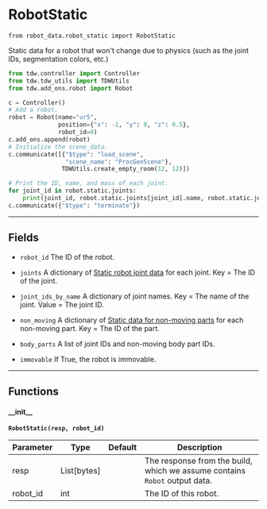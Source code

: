 # RobotStatic

`from robot_data.robot_static import RobotStatic`

Static data for a robot that won't change due to physics (such as the joint IDs, segmentation colors, etc.)

```python
from tdw.controller import Controller
from tdw.tdw_utils import TDWUtils
from tdw.add_ons.robot import Robot

c = Controller()
# Add a robot.
robot = Robot(name="ur5",
              position={"x": -1, "y": 0, "z": 0.5},
              robot_id=0)
c.add_ons.append(robot)
# Initialize the scene_data.
c.communicate([{"$type": "load_scene",
                "scene_name": "ProcGenScene"},
               TDWUtils.create_empty_room(12, 12)])

# Print the ID, name, and mass of each joint.
for joint_id in robot.static.joints:
    print(joint_id, robot.static.joints[joint_id].name, robot.static.joints[joint_id].mass)
c.communicate({"$type": "terminate"})
```

***

## Fields

- `robot_id` The ID of the robot.

- `joints` A dictionary of [Static robot joint data](joint_static.md) for each joint. Key = The ID of the joint.

- `joint_ids_by_name` A dictionary of joint names. Key = The name of the joint. Value = The joint ID.

- `non_moving` A dictionary of [Static data for non-moving parts](non_moving.md) for each non-moving part. Key = The ID of the part.

- `body_parts` A list of joint IDs and non-moving body part IDs.

- `immovable` If True, the robot is immovable.

***

## Functions

#### \_\_init\_\_

**`RobotStatic(resp, robot_id)`**

| Parameter | Type | Default | Description |
| --- | --- | --- | --- |
| resp |  List[bytes] |  | The response from the build, which we assume contains `Robot` output data. |
| robot_id |  int |  | The ID of this robot. |


